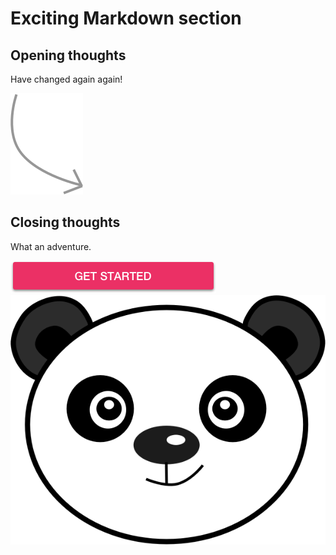 # Exciting Markdown section

## Opening thoughts

Have changed again again!

![image](try-it-out-arrow.svg)

## Closing thoughts

What an adventure.

![image](./images/btn_get_started.png)
![image](images/pico.png)
